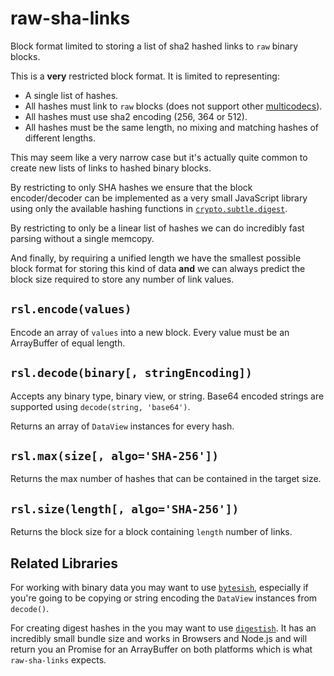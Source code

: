 # raw-sha-links

Block format limited to storing a list of sha2 hashed links to `raw` binary blocks.

This is a **very** restricted block format. It is limited to representing:

* A single list of hashes.
* All hashes must link to `raw` blocks 
(does not support other [multicodecs](https://github.com/multiformats/multicodec)).
* All hashes must use sha2 encoding (256, 364 or 512).
* All hashes must be the same length, no mixing and matching hashes of different lengths.

This may seem like a very narrow case but it's actually quite common to create new lists of 
links to hashed binary blocks. 

By restricting to only SHA hashes we ensure that the block encoder/decoder can be implemented
as a very small JavaScript library using only the available hashing functions in 
[`crypto.subtle.digest`](https://developer.mozilla.org/en-US/docs/Web/API/SubtleCrypto/digest).

By restricting to only be a linear list of hashes we can do incredibly fast parsing without
a single memcopy.

And finally, by requiring a unified length we have the smallest possible block format for storing
this kind of data **and** we can always predict the block size required to store any number of 
link values.

## `rsl.encode(values)`

Encode an array of `values` into a new block. Every value must be an ArrayBuffer of equal length.

## `rsl.decode(binary[, stringEncoding])`

Accepts any binary type, binary view, or string. Base64 encoded strings are supported using `decode(string, 'base64')`.

Returns an array of `DataView` instances for every hash.

## `rsl.max(size[, algo='SHA-256'])`

Returns the max number of hashes that can be contained in the target size.

## `rsl.size(length[, algo='SHA-256'])`

Returns the block size for a block containing `length` number of links.

## Related Libraries

For working with binary data you may want to use [`bytesish`](https://github.com/mikeal/bytesish), 
especially if you're going to be copying or string encoding the `DataView` instances from `decode()`.

For creating digest hashes in the you may want to use [`digestish`](https://github.com/mikeal/digestish). 
It has an incredibly small bundle size and works in Browsers and Node.js and will return you an Promise
for an ArrayBuffer on both platforms which is what `raw-sha-links` expects.
